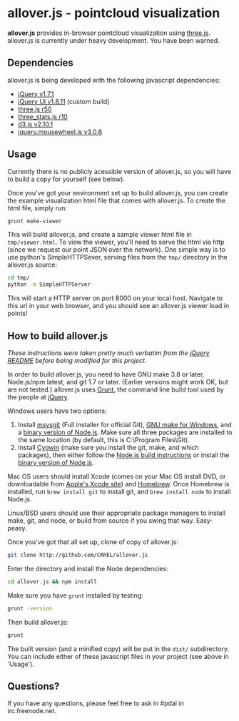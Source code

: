 allover.js - pointcloud visualization
=====================================

**allover.js** provides in-browser pointcloud visualization using [three.js](http://mrdoob.github.com/three.js/). allover.js is currently under heavy development. You have been warned.

Dependencies
------------

allover.js is being developed with the following javascript dependencies:

* [jQuery v1.7.1](https://github.com/jquery/jquery/tree/1.7.1)
* [jQuery UI v1.8.11](https://github.com/jquery/jquery-ui/tree/1.8.11) (custom build)
* [three.js r50](https://github.com/mrdoob/three.js/tree/r50)
* [three_stats.js r10](https://github.com/mrdoob/stats.js/tree/r10)
* [d3.js v2.10.1](https://github.com/mbostock/d3/tree/v2.10.1)
* [jquery.mousewheel.js v3.0.6](https://github.com/brandonaaron/jquery-mousewheel/tree/3.0.6)


Usage
-----

Currently there is no publicly acessible version of allover.js, so you will have to build a copy for yourself (see below).

Once you've got your environment set up to build allover.js, you can create the example visualization html file that comes with allover.js.
To create the html file, simply run:

```bash
grunt make-viewer
```

This will build allover.js, and create a sample viewer html file in `tmp/viewer.html`.
To view the viewer, you'll need to serve the html via http (since we request our point JSON over the network).
One simple way is to use python's SimpleHTTPSever, serving files from the `tmp/` directory in the allover.js source:

```bash
cd tmp/
python -m SimpleHTTPServer
```

This will start a HTTP server on port 8000 on your local host.
Navigate to this url in your web browser, and you should see an allover.js viewer load in points!


How to build allover.js
-----------------------

*These instructions were taken pretty much verbatim from the <a href="https://github.com/jquery/jquery/blob/master/README.md">jQuery README</a> before being modified for this project.*

In order to build allover.js, you need to have GNU make 3.8 or later, Node.js/npm latest, and git 1.7 or later. (Earlier versions might work OK, but are not tested.) allover.js uses [Grunt](http://gruntjs.com/), the command line build tool used by the people at [jQuery](http://jquery.com/).

Windows users have two options:

1. Install [msysgit](https://code.google.com/p/msysgit/) (Full installer for official Git),
   [GNU make for Windows](http://gnuwin32.sourceforge.net/packages/make.htm), and a
   [binary version of Node.js](http://node-js.prcn.co.cc/). Make sure all three packages are installed to the same
   location (by default, this is C:\Program Files\Git).
2. Install [Cygwin](http://cygwin.com/) (make sure you install the git, make, and which packages), then either follow
   the [Node.js build instructions](https://github.com/ry/node/wiki/Building-node.js-on-Cygwin-%28Windows%29) or install
   the [binary version of Node.js](http://node-js.prcn.co.cc/).

Mac OS users should install Xcode (comes on your Mac OS install DVD, or downloadable from
[Apple's Xcode site](http://developer.apple.com/technologies/xcode.html)) and
[Homebrew](http://mxcl.github.com/homebrew/). Once Homebrew is installed, run `brew install git` to install git,
and `brew install node` to install Node.js.

Linux/BSD users should use their appropriate package managers to install make, git, and node, or build from source
if you swing that way. Easy-peasy.

Once you've got that all set up, clone of copy of allover.js:

```bash
git clone http://github.com/CRREL/allover.js
```

Enter the directory and install the Node dependencies:

```bash
cd allover.js && npm install
```

Make sure you have `grunt` installed by testing:

```bash
grunt -version
```

Then build allover.js:

```bash
grunt
```

The built version (and a minified copy) will be put in the `dist/` subdirectory. You can include either of these javascript files in your project (see above in 'Usage').


Questions?
----------

If you have any questions, please feel free to ask in #pdal in irc.freenode.net.
